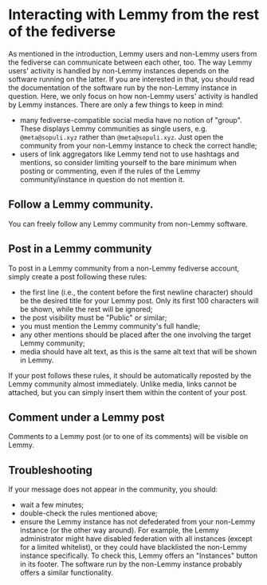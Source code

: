 # Interacting with Lemmy from the rest of the fediverse

As mentioned in the introduction, Lemmy users and non-Lemmy users from the
fediverse can communicate between each other, too. The way Lemmy users' activity
is handled by non-Lemmy instances depends on the software running on the latter.
If you are interested in that, you should read the documentation of the
software run by the non-Lemmy instance in question. Here, we only focus on how
non-Lemmy users' activity is handled by Lemmy instances. There are only a few
things to keep in mind:

- many fediverse-compatible social media have no notion of "group". These
  displays Lemmy communities as single users, e.g. `@meta@sopuli.xyz` rather
  than `@meta@sopuli.xyz`. Just open the community from your non-Lemmy instance
  to check the correct handle;
- users of link aggregators like Lemmy tend not to use hashtags and mentions, so
  consider limiting yourself to the bare minimum when posting or commenting,
  even if the rules of the Lemmy community/instance in question do not mention
  it.

## Follow a Lemmy community.

You can freely follow any Lemmy community from non-Lemmy software.

## Post in a Lemmy community

To post in a Lemmy community from a non-Lemmy fediverse account, simply create a
post following these rules:

- the first line (i.e., the content before the first newline character) should
  be the desired title for your Lemmy post. Only its first 100 characters will
  be shown, while the rest will be ignored;
- the post visibility must be "Public" or similar;
- you must mention the Lemmy community's full handle;
- any other mentions should be placed after the one involving the target Lemmy
  community;
- media should have alt text, as this is the same alt text that will be shown in
  Lemmy.

If your post follows these rules, it should be automatically reposted by the
Lemmy community almost immediately. Unlike media, links cannot be attached, but
you can simply insert them within the content of your post.

## Comment under a Lemmy post

Comments to a Lemmy post (or to one of its comments) will be visible on Lemmy.

## Troubleshooting

If your message does not appear in the community, you should:

- wait a few minutes;
- double-check the rules mentioned above;
- ensure the Lemmy instance has not defederated from your non-Lemmy instance (or
  the other way around). For example, the Lemmy administrator might have
  disabled federation with all instances (except for a limited whitelist), or
  they could have blacklisted the non-Lemmy instance specifically. To check
  this, Lemmy offers an "Instances" button in its footer. The software run by
  the non-Lemmy instance probably offers a similar functionality.

